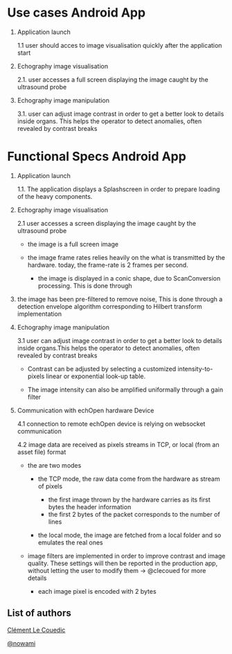 # Use cases Android App

1. Application launch

   1.1 user should acces to image visualisation quickly after the application start

2. Echography image visualisation

   2.1. user accesses a full screen displaying the image caught by the ultrasound probe

3. Echography image manipulation

   3.1. user can adjust image contrast in order to get a better look to details inside organs. This helps the operator to detect anomalies, often revealed by contrast breaks

# Functional Specs Android App

1. Application launch

   1.1. The application displays a Splashscreen in order to prepare loading of the heavy components.

2. Echography image visualisation

   2.1 user accesses a screen displaying the image caught by the ultrasound probe

   * the image is a full screen image

   * the image frame rates relies heavily on the what is transmitted by the hardware. today, the frame-rate is 2 frames per second.

     * the image is displayed in a conic shape, due to ScanConversion processing. This is done through

3. the image has been pre-filtered to remove noise, This is done through a detection envelope algorithm corresponding to Hilbert transform implementation

4. Echography image manipulation

   3.1 user can adjust image contrast in order to get a better look to details inside organs.This helps the operator to detect anomalies, often revealed by contrast breaks

   * Contrast can be adjusted by selecting a customized intensity-to-pixels linear or exponential look-up table.

   * The image intensity can also be amplified uniformally through a gain filter

5. Communication with echOpen hardware Device

   4.1 connection to remote echOpen device is relying on websocket communication

   4.2 image data are received as pixels streams in TCP, or local \(from an asset file\) format

   * the are two modes

     * the TCP mode, the raw data come from the hardware as stream of pixels

       * the first image thrown by the hardware carries as its first bytes the header information 
       * the first 2 bytes of the packet corresponds to the number of lines

     * the local mode, the image are fetched from a local folder and so emulates the real ones

   * image filters are implemented in order to improve contrast and image quality. These settings will then be reported in the production app, without letting the user to modify them -&gt; @clecoued for more details

     * each image pixel is encoded with 2 bytes

## List of authors

[Clément Le Couedic](https://www.gitbook.com/book/echopen/echopen_prototyping/edit#)

[@nowami](https://github.com/benchoufi)

